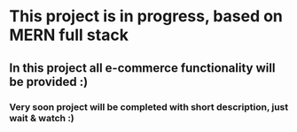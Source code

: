 <h1>This project is in progress, based on MERN full stack</h1>
<h2>In this project all e-commerce functionality will be provided  :)</h2>
<h3>Very soon project will be completed with short description, just wait & watch :) </h3>

